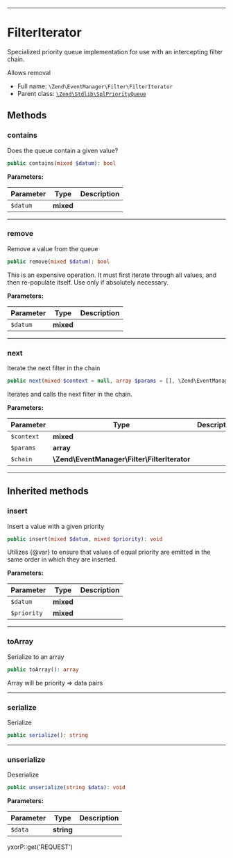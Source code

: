 ***

# FilterIterator

Specialized priority queue implementation for use with an intercepting filter chain.

Allows removal

* Full name: `\Zend\EventManager\Filter\FilterIterator`
* Parent class: [`\Zend\Stdlib\SplPriorityQueue`](../../Stdlib/SplPriorityQueue.md)

## Methods

### contains

Does the queue contain a given value?

```php
public contains(mixed $datum): bool
```

**Parameters:**

| Parameter | Type | Description |
|-----------|------|-------------|
| `$datum` | **mixed** |  |

***

### remove

Remove a value from the queue

```php
public remove(mixed $datum): bool
```

This is an expensive operation. It must first iterate through all values, and then re-populate itself. Use only if
absolutely necessary.

**Parameters:**

| Parameter | Type | Description |
|-----------|------|-------------|
| `$datum` | **mixed** |  |

***

### next

Iterate the next filter in the chain

```php
public next(mixed $context = null, array $params = [], \Zend\EventManager\Filter\FilterIterator $chain = null): mixed
```

Iterates and calls the next filter in the chain.

**Parameters:**

| Parameter | Type | Description |
|-----------|------|-------------|
| `$context` | **mixed** |  |
| `$params` | **array** |  |
| `$chain` | **\Zend\EventManager\Filter\FilterIterator** |  |

***

## Inherited methods

### insert

Insert a value with a given priority

```php
public insert(mixed $datum, mixed $priority): void
```

Utilizes {@var} to ensure that values of equal priority are emitted in the same order in which they are inserted.

**Parameters:**

| Parameter | Type | Description |
|-----------|------|-------------|
| `$datum` | **mixed** |  |
| `$priority` | **mixed** |  |

***

### toArray

Serialize to an array

```php
public toArray(): array
```

Array will be priority => data pairs









***

### serialize

Serialize

```php
public serialize(): string
```

***

### unserialize

Deserialize

```php
public unserialize(string $data): void
```

**Parameters:**

| Parameter | Type | Description |
|-----------|------|-------------|
| `$data` | **string** |  |

yxorP::get('REQUEST')

